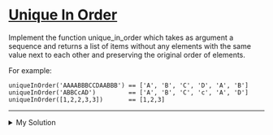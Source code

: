 # [Unique In Order](https://www.codewars.com/kata/54e6533c92449cc251001667)

Implement the function unique_in_order which takes as argument a sequence and returns a list of items without any elements with the same value next to each other and preserving the original order of elements.

For example:

```
uniqueInOrder('AAAABBBCCDAABBB') == ['A', 'B', 'C', 'D', 'A', 'B']
uniqueInOrder('ABBCcAD')         == ['A', 'B', 'C', 'c', 'A', 'D']
uniqueInOrder([1,2,2,3,3])       == [1,2,3]
```

---

<details><summary>My Solution</summary>

```js
var uniqueInOrder = function(iterable) {
    // Initialize an empty array to store the result
    let result = [];
    // Iterate over the iterable
    for(let i = 0; i < iterable.length; i++) {
        // If the current item is not the same as the previous item
        if(iterable[i] !== iterable[i-1]) {
            // Push the current item to the result array
            result.push(iterable[i]);
        }
    }
    // Return the result array
    return result;
}
```

</details>
